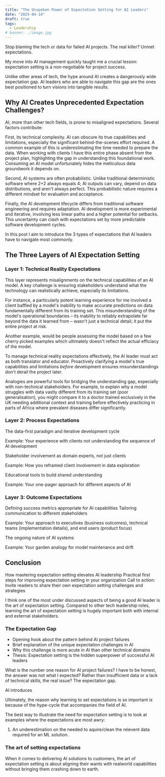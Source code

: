 ```yaml
---
title: "The Unspoken Power of Expectation Setting for AI Leaders"
date: "2025-04-14"
draft: true
tags:
  - Leadership
# banner: ./image.jpg
---
```


Stop blaming the tech or data for failed AI projects. The real killer? Unmet expectations. 

My move into AI management quickly taught me a crucial lesson: expectation setting is a non-negotiable for project success. 

Unlike other areas of tech, the hype around AI creates a dangerously wide expectation gap. AI leaders who are able to navigate this gap are the ones best positioned to turn visions into tangible results.

## Why AI Creates Unprecedented Expectation Challenges?

AI, more than other tech fields, is prone to misaligned expectations. Several factors contribute:

First, its technical complexity. AI can obscure its true capabilities and limitations, especially the significant behind-the-scenes effort required. A common example of this is underestimating the time needed to prepare the data. When working with clients I have this entire phase absent from the project plan, highlighting the gap in understanding this foundational work. Consuming an AI model unfortunately hides the meticulous data groundwork it depends on.

Second, AI systems are often probabilistic. Unlike traditional deterministic software where 2+2 always equals 4; AI outputs can vary, depend on data distributions, and aren't always perfect. This probabilistic nature requires a different mindset for evaluation and acceptance.

Finally, the AI development lifecycle differs from traditional software engineering and requires adaptation. AI development is more experimental and iterative, involving less linear paths and a higher potential for setbacks. This uncertainty can clash with expectations set by more predictable software development cycles.

In this post I aim to introduce the 3 types of expectations that AI leaders have to navigate most commonly.

## The Three Layers of AI Expectation Setting
### Layer 1: Technical Reality Expectations

This layer represents misalignments on the technical capabilities of an AI model. A key challenge is ensuring stakeholders understand what the technology can realistically achieve, especially its limitations.

For instance, a particularly potent learning experience for me involved a client baffled by a model's inability to make accurate predictions on data fundamentally different from its training set. This misunderstanding of the model's operational boundaries – its inability to reliably extrapolate far beyond the data it learned from – wasn't just a technical detail; it put the entire project at risk.

Another example, would be people assessing the model based on a few cherry picked examples which ultimately doesn't reflect the actual efficiacy of the model.

To manage technical reality expectations effectively, the AI leader must act as both translator and educator. Proactively clarifying a model's true capabilities and limitations *before* development ensures misunderstandings don't derail the project later. 

Analogies are powerful tools for bridging the understanding gap, especially with non-technical stakeholders. For example, to explain why a model struggles with data vastly different from its training set (poor generalisation), you might compare it to a doctor trained exclusively in the UK needing additional context and training before effectively practicing in parts of Africa where prevalent diseases differ significantly.

### Layer 2: Process Expectations

The data-first paradigm and iterative development cycle

Example: Your experience with clients not understanding the sequence of AI development


Stakeholder involvement as domain experts, not just clients

Example: How you reframed client involvement in data exploration


Educational tools to build shared understanding

Example: Your one-pager approach for different aspects of AI



### Layer 3: Outcome Expectations

Defining success metrics appropriate for AI capabilities
Tailoring communication to different stakeholders

Example: Your approach to executives (business outcomes), technical teams (implementation details), and end users (product focus)


The ongoing nature of AI systems

Example: Your garden analogy for model maintenance and drift


## Conclusion

How mastering expectation setting elevates AI leadership
Practical first steps for improving expectation setting in your organization
Call to action: Invite readers to share their own expectation setting challenges and strategies


I think one of the most under discussed aspects of being a good AI leader is the art of expectation setting. Compared to other tech leadership roles, learning the art of expectation setting is hugely important both with internal and external stakeholders.

### The Expectation Gap

- Opening hook about the pattern behind AI project failures
- Brief explanation of the unique expectation challenges in AI
- Why this challenge is more acute in AI than other technical domains
- Thesis: Expectation setting is the hidden superpower of successful AI leaders

What is the number one reason for AI project failures? I have to be honest, the answer was not what I expected? Rather than insufficient data or a lack of technical skills, the real issue? The expectation gap.

AI introduces 



Ultimately, the reason why learning to set expectations is so important is because of the hype-cycle that accompanies the field of AI. 

The best way to illustrate the need for expectation setting is to look at examples where the expectations are most awry:

1. An underestimation on the needed to aquire/clean the relevent data required for an ML solution. 


### The art of setting expectations

When it comes to delivering AI solutions to customers, the art of expectation setting is about aligning their wants with realworld capabilities without bringing them crashing down to earth.